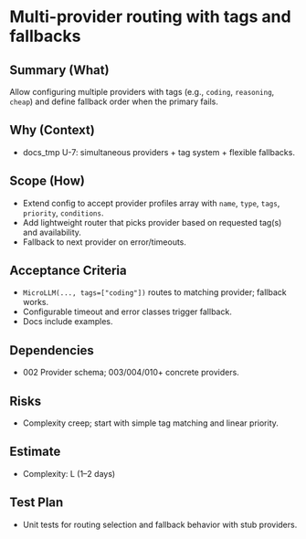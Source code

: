 # Multi-provider routing with tags and fallbacks

## Summary (What)
Allow configuring multiple providers with tags (e.g., `coding`, `reasoning`, `cheap`) and define fallback order when the primary fails.

## Why (Context)
- docs_tmp U-7: simultaneous providers + tag system + flexible fallbacks.

## Scope (How)
- Extend config to accept provider profiles array with `name`, `type`, `tags`, `priority`, `conditions`.
- Add lightweight router that picks provider based on requested tag(s) and availability.
- Fallback to next provider on error/timeouts.

## Acceptance Criteria
- `MicroLLM(..., tags=["coding"])` routes to matching provider; fallback works.
- Configurable timeout and error classes trigger fallback.
- Docs include examples.

## Dependencies
- 002 Provider schema; 003/004/010+ concrete providers.

## Risks
- Complexity creep; start with simple tag matching and linear priority.

## Estimate
- Complexity: L (1–2 days)

## Test Plan
- Unit tests for routing selection and fallback behavior with stub providers.

